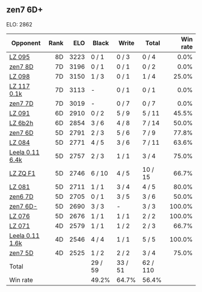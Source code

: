 ## zen7 6D+ ##

ELO: 2862

Opponent | Rank | ELO | Black | Write | Total | Win rate
---------|-----:|----:|-------|-------|-------|-------:
[LZ 095](LZ%20095.md) | 8D | 3223 | 0 / 1 | 0 / 3 | 0 / 4 | 0.0%
[zen7 8D](zen7%208D.md) | 7D | 3196 | 0 / 1 | 0 / 1 | 0 / 2 | 0.0%
[LZ 098](LZ%20098.md) | 7D | 3150 | 1 / 3 | 0 / 1 | 1 / 4 | 25.0%
[LZ 117 0.1k](LZ%20117%200.1k.md) | 7D | 3113 | - | 0 / 1 | 0 / 1 | 0.0%
[zen7 7D](zen7%207D.md) | 7D | 3019 | - | 0 / 7 | 0 / 7 | 0.0%
[LZ 091](LZ%20091.md) | 6D | 2910 | 0 / 2 | 5 / 9 | 5 / 11 | 45.5%
[LZ 6b2h](LZ%206b2h.md) | 6D | 2854 | 3 / 6 | 4 / 8 | 7 / 14 | 50.0%
[zen7 6D](zen7%206D.md) | 5D | 2791 | 2 / 3 | 5 / 6 | 7 / 9 | 77.8%
[LZ 084](LZ%20084.md) | 5D | 2771 | 4 / 5 | 3 / 6 | 7 / 11 | 63.6%
[Leela 0.11 6.4k](Leela%200.11%206.4k.md) | 5D | 2757 | 2 / 3 | 1 / 1 | 3 / 4 | 75.0%
[LZ ZQ F1](LZ%20ZQ%20F1.md) | 5D | 2746 | 6 / 10 | 4 / 5 | 10 / 15 | 66.7%
[LZ 081](LZ%20081.md) | 5D | 2711 | 1 / 1 | 3 / 4 | 4 / 5 | 80.0%
[zen6 7D](zen6%207D.md) | 5D | 2705 | 0 / 1 | 3 / 5 | 3 / 6 | 50.0%
[zen7 6D-](zen7%206D-.md) | 5D | 2690 | 3 / 3 | - | 3 / 3 | 100.0%
[LZ 076](LZ%20076.md) | 5D | 2676 | 1 / 1 | 1 / 1 | 2 / 2 | 100.0%
[LZ 071](LZ%20071.md) | 4D | 2579 | 1 / 1 | 1 / 2 | 2 / 3 | 66.7%
[Leela 0.11 1.6k](Leela%200.11%201.6k.md) | 4D | 2546 | 4 / 4 | 1 / 1 | 5 / 5 | 100.0%
[zen7 5D](zen7%205D.md) | 4D | 2525 | 1 / 2 | 2 / 2 | 3 / 4 | 75.0%
Total | | | 29 / 59 | 33 / 51 | 62 / 110 | 
Win rate| | | 49.2% | 64.7% | 56.4% | 

